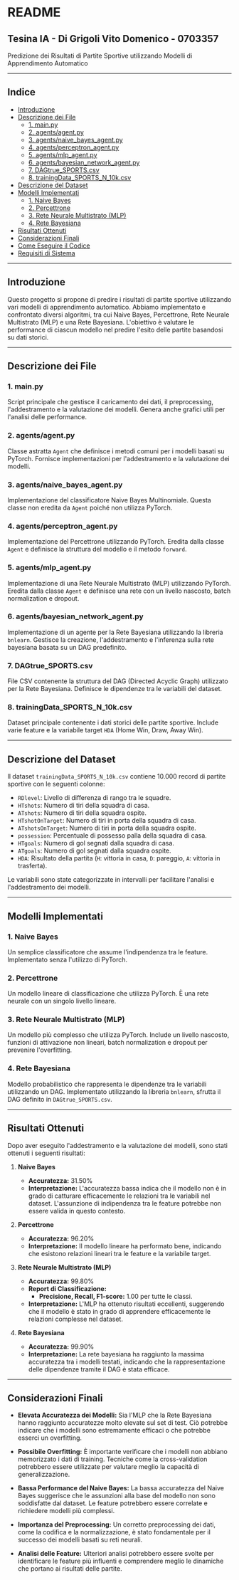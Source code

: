 README
======

**Tesina IA - Di Grigoli Vito Domenico - 0703357**
-----------------------

Predizione dei Risultati di Partite Sportive utilizzando Modelli di Apprendimento Automatico

* * * * *

**Indice**
----------

-   [Introduzione](#introduzione)
-   [Descrizione dei File](#descrizione-dei-file)
    -   [1\. main.py](#1-mainpy)
    -   [2\. agents/agent.py](#2-agentsagentpy)
    -   [3\. agents/naive_bayes_agent.py](#3-agentsnaive_bayes_agentpy)
    -   [4\. agents/perceptron_agent.py](#4-agentsperceptron_agentpy)
    -   [5\. agents/mlp_agent.py](#5-agentsmlp_agentpy)
    -   [6\. agents/bayesian_network_agent.py](#6-agentsbayesian_network_agentpy)
    -   [7\. DAGtrue_SPORTS.csv](#7-dagtrue_sportscsv)
    -   [8\. trainingData_SPORTS_N_10k.csv](#8-trainingdata_sports_n_10kcsv)
-   [Descrizione del Dataset](#descrizione-del-dataset)
-   [Modelli Implementati](#modelli-implementati)
    -   [1\. Naive Bayes](#1-naive-bayes)
    -   [2\. Percettrone](#2-percettrone)
    -   [3\. Rete Neurale Multistrato (MLP)](#3-rete-neurale-multistrato-mlp)
    -   [4\. Rete Bayesiana](#4-rete-bayesiana)
-   [Risultati Ottenuti](#risultati-ottenuti)
-   [Considerazioni Finali](#considerazioni-finali)
-   [Come Eseguire il Codice](#come-eseguire-il-codice)
-   [Requisiti di Sistema](#requisiti-di-sistema)

* * * * *

**Introduzione**
----------------

Questo progetto si propone di predire i risultati di partite sportive utilizzando vari modelli di apprendimento automatico. Abbiamo implementato e confrontato diversi algoritmi, tra cui Naive Bayes, Percettrone, Rete Neurale Multistrato (MLP) e una Rete Bayesiana. L'obiettivo è valutare le performance di ciascun modello nel predire l'esito delle partite basandosi su dati storici.

* * * * *

**Descrizione dei File**
------------------------

### **1\. main.py**

Script principale che gestisce il caricamento dei dati, il preprocessing, l'addestramento e la valutazione dei modelli. Genera anche grafici utili per l'analisi delle performance.

### **2\. agents/agent.py**

Classe astratta `Agent` che definisce i metodi comuni per i modelli basati su PyTorch. Fornisce implementazioni per l'addestramento e la valutazione dei modelli.

### **3\. agents/naive_bayes_agent.py**

Implementazione del classificatore Naive Bayes Multinomiale. Questa classe non eredita da `Agent` poiché non utilizza PyTorch.

### **4\. agents/perceptron_agent.py**

Implementazione del Percettrone utilizzando PyTorch. Eredita dalla classe `Agent` e definisce la struttura del modello e il metodo `forward`.

### **5\. agents/mlp_agent.py**

Implementazione di una Rete Neurale Multistrato (MLP) utilizzando PyTorch. Eredita dalla classe `Agent` e definisce una rete con un livello nascosto, batch normalization e dropout.

### **6\. agents/bayesian_network_agent.py**

Implementazione di un agente per la Rete Bayesiana utilizzando la libreria `bnlearn`. Gestisce la creazione, l'addestramento e l'inferenza sulla rete bayesiana basata su un DAG predefinito.

### **7\. DAGtrue_SPORTS.csv**

File CSV contenente la struttura del DAG (Directed Acyclic Graph) utilizzato per la Rete Bayesiana. Definisce le dipendenze tra le variabili del dataset.

### **8\. trainingData_SPORTS_N_10k.csv**

Dataset principale contenente i dati storici delle partite sportive. Include varie feature e la variabile target `HDA` (Home Win, Draw, Away Win).

* * * * *

**Descrizione del Dataset**
---------------------------

Il dataset `trainingData_SPORTS_N_10k.csv` contiene 10.000 record di partite sportive con le seguenti colonne:

-   `RDlevel`: Livello di differenza di rango tra le squadre.
-   `HTshots`: Numero di tiri della squadra di casa.
-   `ATshots`: Numero di tiri della squadra ospite.
-   `HTshotOnTarget`: Numero di tiri in porta della squadra di casa.
-   `ATshotsOnTarget`: Numero di tiri in porta della squadra ospite.
-   `possession`: Percentuale di possesso palla della squadra di casa.
-   `HTgoals`: Numero di gol segnati dalla squadra di casa.
-   `ATgoals`: Numero di gol segnati dalla squadra ospite.
-   `HDA`: Risultato della partita (`H`: vittoria in casa, `D`: pareggio, `A`: vittoria in trasferta).

Le variabili sono state categorizzate in intervalli per facilitare l'analisi e l'addestramento dei modelli.

* * * * *

**Modelli Implementati**
------------------------

### **1\. Naive Bayes**

Un semplice classificatore che assume l'indipendenza tra le feature. Implementato senza l'utilizzo di PyTorch.

### **2\. Percettrone**

Un modello lineare di classificazione che utilizza PyTorch. È una rete neurale con un singolo livello lineare.

### **3\. Rete Neurale Multistrato (MLP)**

Un modello più complesso che utilizza PyTorch. Include un livello nascosto, funzioni di attivazione non lineari, batch normalization e dropout per prevenire l'overfitting.

### **4\. Rete Bayesiana**

Modello probabilistico che rappresenta le dipendenze tra le variabili utilizzando un DAG. Implementato utilizzando la libreria `bnlearn`, sfrutta il DAG definito in `DAGtrue_SPORTS.csv`.

* * * * *

**Risultati Ottenuti**
----------------------

Dopo aver eseguito l'addestramento e la valutazione dei modelli, sono stati ottenuti i seguenti risultati:

1.  **Naive Bayes**

    -   **Accuratezza:** 31.50%
    -   **Interpretazione:** L'accuratezza bassa indica che il modello non è in grado di catturare efficacemente le relazioni tra le variabili nel dataset. L'assunzione di indipendenza tra le feature potrebbe non essere valida in questo contesto.
2.  **Percettrone**

    -   **Accuratezza:** 96.20%
    -   **Interpretazione:** Il modello lineare ha performato bene, indicando che esistono relazioni lineari tra le feature e la variabile target.
3.  **Rete Neurale Multistrato (MLP)**

    -   **Accuratezza:** 99.80%
    -   **Report di Classificazione:**
        -   **Precisione, Recall, F1-score:** 1.00 per tutte le classi.
    -   **Interpretazione:** L'MLP ha ottenuto risultati eccellenti, suggerendo che il modello è stato in grado di apprendere efficacemente le relazioni complesse nel dataset.
4.  **Rete Bayesiana**

    -   **Accuratezza:** 99.90%
    -   **Interpretazione:** La rete bayesiana ha raggiunto la massima accuratezza tra i modelli testati, indicando che la rappresentazione delle dipendenze tramite il DAG è stata efficace.

* * * * *

**Considerazioni Finali**
-------------------------

-   **Elevata Accuratezza dei Modelli:** Sia l'MLP che la Rete Bayesiana hanno raggiunto accuratezze molto elevate sul set di test. Ciò potrebbe indicare che i modelli sono estremamente efficaci o che potrebbe esserci un overfitting.

-   **Possibile Overfitting:** È importante verificare che i modelli non abbiano memorizzato i dati di training. Tecniche come la cross-validation potrebbero essere utilizzate per valutare meglio la capacità di generalizzazione.

-   **Bassa Performance del Naive Bayes:** La bassa accuratezza del Naive Bayes suggerisce che le assunzioni alla base del modello non sono soddisfatte dal dataset. Le feature potrebbero essere correlate e richiedere modelli più complessi.

-   **Importanza del Preprocessing:** Un corretto preprocessing dei dati, come la codifica e la normalizzazione, è stato fondamentale per il successo dei modelli basati su reti neurali.

-   **Analisi delle Feature:** Ulteriori analisi potrebbero essere svolte per identificare le feature più influenti e comprendere meglio le dinamiche che portano ai risultati delle partite.